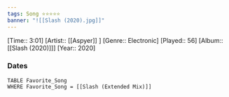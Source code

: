 ```yaml
---
tags: Song ⭐⭐⭐⭐⭐ 
banner: "![[Slash (2020).jpg]]"
---
```

[Time:: 3:01]
[Artist:: [[Aspyer]] ]
[Genre:: Electronic]
[Played:: 56]
[Album:: [[Slash (2020)]]]
[Year:: 2020]
### Dates
````dataview
TABLE Favorite_Song
WHERE Favorite_Song = [[Slash (Extended Mix)]]
````